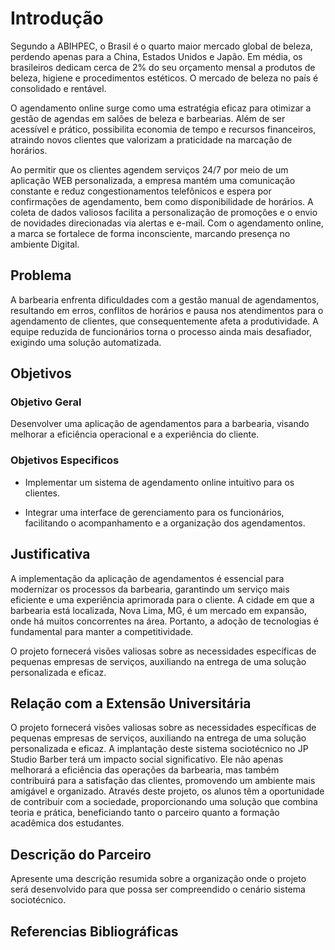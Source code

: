 # Introdução

Segundo a ABIHPEC, o Brasil é o quarto maior mercado global de beleza, perdendo apenas para a China, Estados Unidos e Japão. Em média, os brasileiros dedicam cerca de 2% do seu orçamento mensal a produtos de beleza, higiene e procedimentos estéticos. O mercado de beleza no país é consolidado e rentável.

O agendamento online surge como uma estratégia eficaz para otimizar a gestão de agendas em salões de beleza e barbearias. Além de ser acessível e prático, possibilita economia de tempo e recursos financeiros, atraindo novos clientes que valorizam a praticidade na marcação de horários.

Ao permitir que os clientes agendem serviços 24/7 por meio de um aplicação WEB personalizada, a empresa mantém uma comunicação constante e reduz congestionamentos telefônicos e espera por confirmações de agendamento, bem como disponibilidade de horários. A coleta de dados valiosos facilita a personalização de promoções e o envio de novidades direcionadas via alertas e e-mail. Com o agendamento online, a marca se fortalece de forma inconsciente, marcando presença no ambiente Digital.



## Problema

A barbearia enfrenta dificuldades com a gestão manual de agendamentos, resultando em erros, conflitos de horários e pausa nos atendimentos para o agendamento de clientes, que consequentemente afeta a produtividade. A equipe reduzida de funcionários torna o processo ainda mais desafiador, exigindo uma solução automatizada.


## Objetivos

### Objetivo Geral

Desenvolver uma aplicação de agendamentos para a barbearia, visando melhorar a eficiência operacional e a experiência do cliente.

### Objetivos Especificos
 - Implementar um sistema de agendamento online intuitivo para os clientes.

 - Integrar uma interface de gerenciamento para os funcionários, facilitando o acompanhamento e a organização dos agendamentos.



## Justificativa

A implementação da aplicação de agendamentos é essencial para modernizar os processos da barbearia, garantindo um serviço mais eficiente e uma experiência aprimorada para o cliente. A cidade em que a barbearia está localizada, Nova Lima, MG, é um mercado em expansão, onde há muitos concorrentes na área. Portanto, a adoção de tecnologias é fundamental para manter a competitividade. 

O projeto fornecerá visões valiosas sobre as necessidades específicas de pequenas empresas de serviços, auxiliando na entrega de uma solução personalizada e eficaz.


## Relação com a Extensão Universitária

O projeto fornecerá visões valiosas sobre as necessidades específicas de pequenas empresas de serviços, auxiliando na entrega de uma solução personalizada e eficaz. A implantação deste sistema sociotécnico no JP Studio Barber terá um impacto social significativo. Ele não apenas melhorará a eficiência das operações da barbearia, mas também contribuirá para a satisfação das clientes, promovendo um ambiente mais amigável e organizado. Através deste projeto, os alunos têm a oportunidade de contribuir com a sociedade, proporcionando uma solução que combina teoria e prática, beneficiando tanto o parceiro quanto a formação acadêmica dos estudantes.

## Descrição do Parceiro

Apresente uma descrição resumida sobre a organização onde o projeto será desenvolvido para que possa ser compreendido o cenário sistema sociotécnico.

## Referencias Bibliográficas

